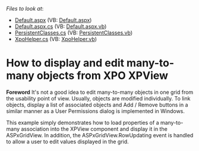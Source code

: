 <!-- default file list -->
*Files to look at*:

* [Default.aspx](./CS/EditManyToMany/Default.aspx) (VB: [Default.aspx](./VB/EditManyToMany/Default.aspx))
* [Default.aspx.cs](./CS/EditManyToMany/Default.aspx.cs) (VB: [Default.aspx.vb](./VB/EditManyToMany/Default.aspx.vb))
* [PersistentClasses.cs](./CS/EditManyToMany/PersistentClasses.cs) (VB: [PersistentClasses.vb](./VB/EditManyToMany/PersistentClasses.vb))
* [XpoHelper.cs](./CS/EditManyToMany/XpoHelper.cs) (VB: [XpoHelper.vb](./VB/EditManyToMany/XpoHelper.vb))
<!-- default file list end -->
# How to display and edit many-to-many objects from XPO XPView


<p><strong>Foreword</strong> It's not a good idea to edit many-to-many objects in one grid from the usability point of view. Usually, objects are modified individually. To link objects,  display a list of associated objects and Add / Remove buttons in a similar manner as a User Permissions dialog is implemented in Windows.</p><p>This example simply demonstrates how to load properties of a many-to-many association into the XPView component and display it in the ASPxGridView. In addition, the ASPxGridView.RowUpdating event is handled to allow a user to edit values displayed in the grid.</p>

<br/>


